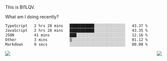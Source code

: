 This is BI1LQV.

What am I doing recently?

<!--START_SECTION:waka-->

```txt
TypeScript   2 hrs 28 mins   ███████████░░░░░░░░░░░░░░   43.37 %
JavaScript   2 hrs 28 mins   ███████████░░░░░░░░░░░░░░   43.35 %
JSON         41 mins         ███░░░░░░░░░░░░░░░░░░░░░░   12.16 %
Other        3 mins          ▒░░░░░░░░░░░░░░░░░░░░░░░░   01.12 %
Markdown     0 secs          ░░░░░░░░░░░░░░░░░░░░░░░░░   00.00 %
```

<!--END_SECTION:waka-->
<img align="right" src="https://github-readme-stats.vercel.app/api?username=bi1lqv&show_icons=true&count_private=true">

<img src="https://metrics.lecoq.io/bi1lqv?template=classic&base.activity=0&base.community=0&base.repositories=0&base.metadata=0&isocalendar=1&base=header%2C%20activity%2C%20community%2C%20repositories%2C%20metadata&base.indepth=false&base.hireable=false&isocalendar=false&isocalendar.duration=full-year&config.timezone=Asia%2FShanghai">
